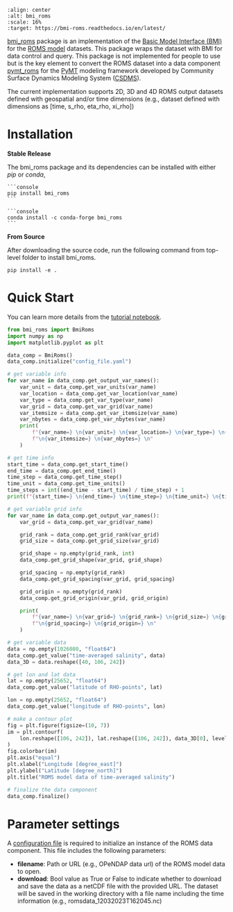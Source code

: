 ```{image} _static/logo.png
:align: center
:alt: bmi_roms
:scale: 16%
:target: https://bmi-roms.readthedocs.io/en/latest/
```

[bmi_roms][bmi_roms-github] package is an implementation of the 
[Basic Model Interface (BMI)][bmi-docs] for the [ROMS model][roms_model] datasets.
This package wraps the dataset with BMI for data control and query.
This package is not implemented for people to use but is the key element to convert 
the ROMS dataset into a data component [pymt_roms][pymt_roms] for
the [PyMT][pymt-docs] modeling framework developed by Community Surface Dynamics 
Modeling System ([CSDMS][csdms]).

The current implementation supports 2D, 3D and 4D ROMS output datasets defined with geospatial and/or time dimensions
(e.g., dataset defined with dimensions as [time, s_rho, eta_rho, xi_rho])

# Installation

**Stable Release**

The bmi_roms package and its dependencies can be installed with either *pip* or *conda*,

````{tab} pip
```console
pip install bmi_roms
```
````

````{tab} conda
```console
conda install -c conda-forge bmi_roms
```
````

**From Source**

After downloading the source code, run the following command from top-level folder
to install bmi_roms.

```console
pip install -e .
```

# Quick Start

You can learn more details from the [tutorial notebook][bmi_roms-notebook].

```python
from bmi_roms import BmiRoms
import numpy as np
import matplotlib.pyplot as plt

data_comp = BmiRoms()
data_comp.initialize("config_file.yaml")

# get variable info
for var_name in data_comp.get_output_var_names():
    var_unit = data_comp.get_var_units(var_name)
    var_location = data_comp.get_var_location(var_name)
    var_type = data_comp.get_var_type(var_name)
    var_grid = data_comp.get_var_grid(var_name)
    var_itemsize = data_comp.get_var_itemsize(var_name)
    var_nbytes = data_comp.get_var_nbytes(var_name)
    print(
        f"{var_name=} \n{var_unit=} \n{var_location=} \n{var_type=} \n{var_grid=}"
        f"\n{var_itemsize=} \n{var_nbytes=} \n"
    )

# get time info
start_time = data_comp.get_start_time()
end_time = data_comp.get_end_time()
time_step = data_comp.get_time_step()
time_unit = data_comp.get_time_units()
time_steps = int((end_time - start_time) / time_step) + 1
print(f"{start_time=} \n{end_time=} \n{time_step=} \n{time_unit=} \n{time_steps=} \n")

# get variable grid info
for var_name in data_comp.get_output_var_names():
    var_grid = data_comp.get_var_grid(var_name)

    grid_rank = data_comp.get_grid_rank(var_grid)
    grid_size = data_comp.get_grid_size(var_grid)

    grid_shape = np.empty(grid_rank, int)
    data_comp.get_grid_shape(var_grid, grid_shape)

    grid_spacing = np.empty(grid_rank)
    data_comp.get_grid_spacing(var_grid, grid_spacing)

    grid_origin = np.empty(grid_rank)
    data_comp.get_grid_origin(var_grid, grid_origin)

    print(
        f"{var_name=} \n{var_grid=} \n{grid_rank=} \n{grid_size=} \n{grid_shape=}"
        f"\n{grid_spacing=} \n{grid_origin=} \n"
    )

# get variable data
data = np.empty(1026080, "float64")
data_comp.get_value("time-averaged salinity", data)
data_3D = data.reshape([40, 106, 242])

# get lon and lat data
lat = np.empty(25652, "float64")
data_comp.get_value("latitude of RHO-points", lat)

lon = np.empty(25652, "float64")
data_comp.get_value("longitude of RHO-points", lon)

# make a contour plot
fig = plt.figure(figsize=(10, 7))
im = plt.contourf(
    lon.reshape([106, 242]), lat.reshape([106, 242]), data_3D[0], levels=36
)
fig.colorbar(im)
plt.axis("equal")
plt.xlabel("Longitude [degree_east]")
plt.ylabel("Latitude [degree_north]")
plt.title("ROMS model data of time-averaged salinity")

# finalize the data component
data_comp.finalize()
```

# Parameter settings

A [configuration file][config_file] is required to initialize an instance of the ROMS 
data component. This file includes the following parameters:

* **filename**: Path or URL (e.g., OPeNDAP data url) of the ROMS model data to open.
* **download**: Bool value as True or False to indicate whether to download and save 
  the data as a netCDF file with the provided URL. The dataset will be saved in the 
  working directory with a file name including the time information (e.g., 
  romsdata_12032023T162045.nc)

<!-- links -->
[bmi-docs]: https://bmi.readthedocs.io
[csdms]: https://csdms.colorado.edu
[config_file]: https://github.com/gantian127/bmi_roms/blob/master/notebooks/config_file.yaml
[roms_model]: https://www.myroms.org/
[pymt-docs]: https://pymt.readthedocs.io
[bmi_roms-github]: https://github.com/gantian127/bmi_roms/
[bmi_roms-notebook]: https://github.com/gantian127/bmi_roms/blob/master/notebooks/bmi_roms.ipynb
[pymt_roms]: https://pymt-roms.readthedocs.io/
